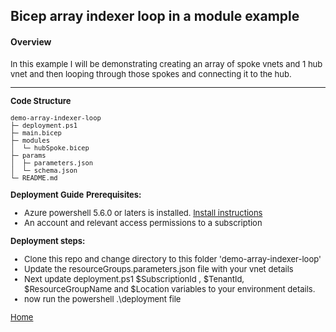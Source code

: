 ## **Bicep array indexer loop in a module example**
#### Overview
 <font size="2">
In this example I will be demonstrating creating an array of spoke vnets and 1 hub vnet and then looping through those spokes and connecting it to the hub.

- - - -

**Code Structure**
```
demo-array-indexer-loop
├─ deployment.ps1
├─ main.bicep
├─ modules
│  └─ hubSpoke.bicep
├─ params
│  ├─ parameters.json
│  └─ schema.json
└─ README.md
```
**Deployment Guide**
**Prerequisites:**

- Azure powershell 5.6.0 or laters is installed. [Install instructions](https://docs.microsoft.com/en-us/powershell/azure/install-az-ps)
- An account and relevant access permissions to a subscription

**Deployment steps:**

- Clone this repo and change directory to this folder 'demo-array-indexer-loop'
- Update the resourceGroups.parameters.json file with your vnet details
- Next update deployment.ps1 $SubscriptionId , $TenantId, $ResourceGroupName and $Location  variables to your environment details.
- now run the powershell .\deployment file

[Home](../README.md)